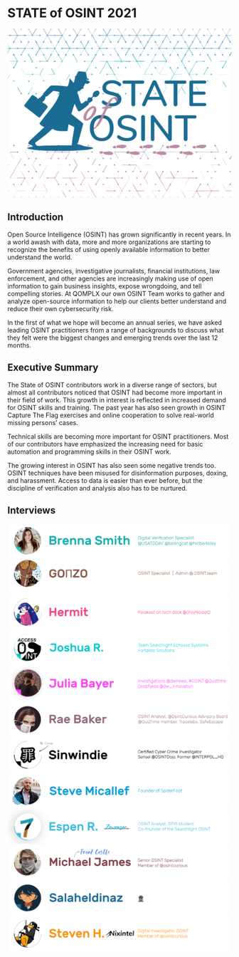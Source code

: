 # STATE of OSINT 2021
[![state-of-osint](/img/about_cover.png)](https://stateofosint.com/)


## Introduction

Open Source Intelligence (OSINT) has grown significantly in recent years. In a world awash with data, more and more
organizations are starting to recognize the benefits of using openly available information to better understand the
world.

Government agencies, investigative journalists, financial institutions, law enforcement, and other agencies are
increasingly making use of open information to gain business insights, expose wrongdoing, and tell compelling stories.
At QOMPLX our own OSINT Team works to gather and analyze open-source information to help our clients better understand
and reduce their own cybersecurity risk.

In the first of what we hope will become an annual series, we have asked leading OSINT practitioners from a range of
backgrounds to discuss what they felt were the biggest changes and emerging trends over the last 12 months.



## Executive Summary

The State of OSINT contributors work in a diverse range of sectors, but almost all contributors noticed that OSINT had
become more important in their field of work. This growth in interest is reflected in increased demand for OSINT skills
and training. The past year has also seen growth in OSINT Capture The Flag exercises and online cooperation to solve
real-world missing persons’ cases.

Technical skills are becoming more important for OSINT practitioners. Most of our contributors have emphasized the
increasing need for basic automation and programming skills in their OSINT work.

The growing interest in OSINT has also seen some negative trends too. OSINT techniques have been misused for
disinformation purposes, doxing, and harassment. Access to data is easier than ever before, but the discipline of
verification and analysis also has to be nurtured.



## Interviews

[![Brenna-Smith](/img/titles/brenna_title.png)](https://stateofosint.com/2021/brenna-smith/)
[![GONZO](/img/titles/gonzo_title.png)](https://stateofosint.com/2021/gonzo/)
[![Hermit](/img/titles/hermit_title.png)](https://stateofosint.com/2021/hermit/)
[![Joshua-Richards](/img/titles/joshua_title.png)](https://stateofosint.com/2021/joshua-richards/)
[![Julia-Bayer](/img/titles/julia_title.png)](https://stateofosint.com/2021/julia-bayer/)
[![Rae-Baker](/img/titles/rae_title.png)](https://stateofosint.com/2021/rae-baker/)
[![Sinwindie](/img/titles/sinwindie_title.png)](https://stateofosint.com/2021/sinwindie/)
[![Steve-Micallef](/img/titles/steve_title.png)](https://stateofosint.com/2021/steve-micallef/)
[![Zewensec](/img/titles/zewensec_title.png)](https://stateofosint.com/2021/zewensec/)
[![Frank-Castle](/img/titles/frank_title.png)](https://stateofosint.com/2021/frank-castle/)
[![Salaheldinaz](/img/titles/salaheldinaz_title.png)](https://stateofosint.com/2021/salaheldinaz/)
[![Steven-Harris](/img/titles/steven_title.png)](https://stateofosint.com/2021/steven-harris/)

